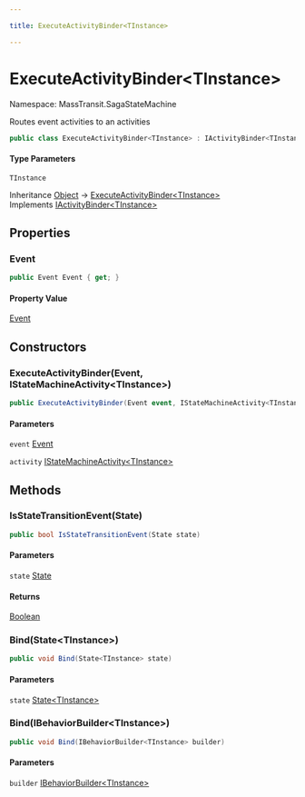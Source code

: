 ```yaml
---

title: ExecuteActivityBinder<TInstance>

---
```


# ExecuteActivityBinder\<TInstance\>

Namespace: MassTransit.SagaStateMachine

Routes event activities to an activities

```csharp
public class ExecuteActivityBinder<TInstance> : IActivityBinder<TInstance>
```

#### Type Parameters

`TInstance`<br/>

Inheritance [Object](https://learn.microsoft.com/en-us/dotnet/api/system.object) → [ExecuteActivityBinder\<TInstance\>](../masstransit-sagastatemachine/executeactivitybinder-1)<br/>
Implements [IActivityBinder\<TInstance\>](../masstransit-sagastatemachine/iactivitybinder-1)

## Properties

### **Event**

```csharp
public Event Event { get; }
```

#### Property Value

[Event](../../masstransit-abstractions/masstransit/event)<br/>

## Constructors

### **ExecuteActivityBinder(Event, IStateMachineActivity\<TInstance\>)**

```csharp
public ExecuteActivityBinder(Event event, IStateMachineActivity<TInstance> activity)
```

#### Parameters

`event` [Event](../../masstransit-abstractions/masstransit/event)<br/>

`activity` [IStateMachineActivity\<TInstance\>](../../masstransit-abstractions/masstransit/istatemachineactivity-1)<br/>

## Methods

### **IsStateTransitionEvent(State)**

```csharp
public bool IsStateTransitionEvent(State state)
```

#### Parameters

`state` [State](../../masstransit-abstractions/masstransit/state)<br/>

#### Returns

[Boolean](https://learn.microsoft.com/en-us/dotnet/api/system.boolean)<br/>

### **Bind(State\<TInstance\>)**

```csharp
public void Bind(State<TInstance> state)
```

#### Parameters

`state` [State\<TInstance\>](../../masstransit-abstractions/masstransit/state-1)<br/>

### **Bind(IBehaviorBuilder\<TInstance\>)**

```csharp
public void Bind(IBehaviorBuilder<TInstance> builder)
```

#### Parameters

`builder` [IBehaviorBuilder\<TInstance\>](../masstransit-sagastatemachine/ibehaviorbuilder-1)<br/>
